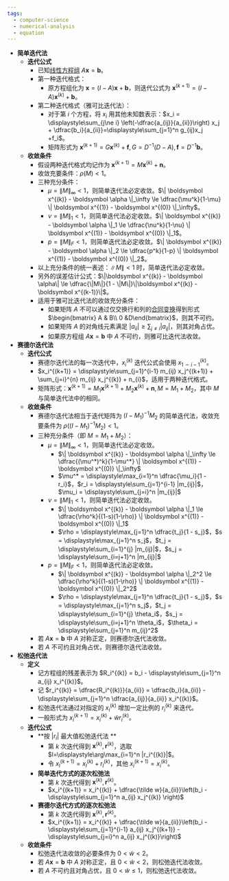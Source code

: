 ```yaml
---
tags:
  - computer-science
  - numerical-analysis
  - equation
---
```

- **简单迭代法**
	- **迭代公式**
		- 已知[线性方程组](/pages/mathematics/linear-algrbra/linear-equation-system.md) $A\boldsymbol x = \boldsymbol b$。
		- 第一种迭代格式：
			- 原方程组化为 $\boldsymbol x = (I - A)\boldsymbol x + \boldsymbol b$，则迭代公式为 $\boldsymbol x^{(k+1)} = (I - A) \boldsymbol x^{(k)} + \boldsymbol b$。
		- 第二种迭代格式（雅可比迭代法）：
			- 对于第 $i$ 个方程，将 $x_i$ 用其他未知数表示：$x_i = \displaystyle\sum_{j\ne i} \left(-\dfrac{a_{ij}}{a_{ii}}\right) x_j + \dfrac{b_i}{a_{ii}}=\displaystyle\sum_{j=1}^n g_{ij}x_j +f_i$。
			- 矩阵形式为 $\boldsymbol x^{(k+1)} = G\boldsymbol x^{(k)}+\boldsymbol f, G = D^{-1}(D - A), \boldsymbol f = D^{-1}\boldsymbol b$。
	- **收敛条件**
		- 假设两种迭代格式均记作为 $\boldsymbol x^{(k+1)} = M\boldsymbol x^{(k)}+ \boldsymbol n$。
		- 收敛充要条件：$\rho(M) < 1$。
		- 三种充分条件：
			- $\mu = \| M \|_\infty < 1$，则简单迭代法必定收敛。$\| \boldsymbol x^{(k)} - \boldsymbol \alpha \|_\infty \le \dfrac{\mu^k}{1-\mu} \| \boldsymbol x^{(1)} - \boldsymbol x^{(0)} \|_\infty$。
			- $\nu = \| M \|_1 < 1$，则简单迭代法必定收敛。$\| \boldsymbol x^{(k)} - \boldsymbol \alpha \|_1 \le \dfrac{\nu^k}{1-\nu} \| \boldsymbol x^{(1)} - \boldsymbol x^{(0)} \|_1$。
			- $p = \| M \|_F < 1$，则简单迭代法必定收敛。$\| \boldsymbol x^{(k)} - \boldsymbol \alpha \|_2 \le \dfrac{p^k}{1-p} \| \boldsymbol x^{(1)} - \boldsymbol x^{(0)} \|_2$。
		- 以上充分条件的统一表述：$\| M \| < 1$ 时，简单迭代法必定收敛。
		- 另外的误差估计公式：$\|\boldsymbol x^{(k)} - \boldsymbol \alpha\| \le \dfrac{\|M\|}{1 - \|M\|}\|\boldsymbol x^{(k)} - \boldsymbol x^{(k-1)}\|$。
		- 适用于雅可比迭代法的收敛充分条件：
			- 如果矩阵 $A$ 不可以通过仅交换行和列的[合同变换](/pages/mathematics/linear-algrbra/matrix.md#rkhrjq)得到形式 $\begin{bmatrix} A & B\\ 0 &D\end{bmatrix}$，则其不可约。
			- 如果矩阵 $A$ 的对角线元素满足 $|a_{ii}| \ge \displaystyle\sum_{j\ne i} |a_{ij}|$，则其对角占优。
			- 如果原方程组 $A\boldsymbol x = \boldsymbol b$ 中 $A$ 不可约，则雅可比迭代法收敛。
- **赛德尔迭代法**
	- **迭代公式**
		- 赛德尔迭代法的每一次迭代中，$x_i^{(k)}$ 迭代公式会使用 $x_{1\sim i-1}^{(k)}$。
		- $x_i^{(k+1)} = \displaystyle\sum_{j=1}^{i-1} m_{ij} x_j^{(k+1)} + \sum_{j=i}^{n} m_{ij} x_j^{(k)} + n_{i}$，适用于两种迭代格式。
		- 矩阵形式：$\boldsymbol x^{(k+1)} = M_1 \boldsymbol x^{(k+1)} + M_2 \boldsymbol x^{(k)} + \boldsymbol n, M = M_1 + M_2$，其中 $M$ 与简单迭代法中的相同。
	- **收敛条件**
		- 赛德尔迭代法相当于迭代矩阵为 $(I-M_1)^{-1}M_2$ 的简单迭代法，收敛充要条件为 $\rho((I-M_1)^{-1}M_2) < 1$。
		- 三种充分条件（即 $M=M_1+M_2$）：
			- $\mu = \| M \|_\infty < 1$，则简单迭代法必定收敛。
				- $\| \boldsymbol x^{(k)} - \boldsymbol \alpha \|_\infty \le \dfrac{(\mu^*)^k}{1-\mu^*} \| \boldsymbol x^{(1)} - \boldsymbol x^{(0)} \|_\infty$
				- $\mu^* = \displaystyle\max_{i=1}^n \dfrac{\mu_i}{1 - r_i}$，$r_i = \displaystyle\sum_{j=1}^{i-1} |m_{ij}|$，$\mu_i = \displaystyle\sum_{j=i}^n |m_{ij}|$
			- $\nu = \| M \|_1 < 1$，则简单迭代法必定收敛。
				- $\| \boldsymbol x^{(k)} - \boldsymbol \alpha \|_1 \le \dfrac{\rho^k}{(1-s)(1-\rho)} \| \boldsymbol x^{(1)} - \boldsymbol x^{(0)} \|_1$
				- $\rho = \displaystyle\max_{j=1}^n \dfrac{t_j}{1 - s_j}$，$s = \displaystyle\max_{j=1}^n s_j$，$t_j = \displaystyle\sum_{i=1}^{j} |m_{ij}|$，$s_j = \displaystyle\sum_{i=j+1}^n |m_{ij}|$
			- $p = \| M \|_F < 1$，则简单迭代法必定收敛。
				- $\| \boldsymbol x^{(k)} - \boldsymbol \alpha \|_2^2 \le \dfrac{\rho^k}{(1-s)(1-\rho)} \| \boldsymbol x^{(1)} - \boldsymbol x^{(0)} \|_2^2$
				- $\rho = \displaystyle\max_{j=1}^n \dfrac{t_j}{1 - s_j}$，$s = \displaystyle\max_{j=1}^n s_j$，$t_j = \displaystyle\sum_{i=1}^{j} \theta_i$，$s_j = \displaystyle\sum_{i=j+1}^n \theta_i$，$\theta_i = \displaystyle\sum_{j=1}^n m_{ij}^2$
		- 若 $A\boldsymbol x = \boldsymbol b$ 中 $A$ 对称正定，则赛德尔迭代法收敛。
		- 若 $A$ 不可约且对角占优，则赛德尔迭代法收敛。
- **松弛迭代法**
	- **定义**
		- 记方程组的残差表示为 $R_i^{(k)} = b_i - \displaystyle\sum_{j=1}^n a_{ij} x_i^{(k)}$。
		- 记 $r_i^{(k)} = \dfrac{R_i^{(k)}}{a_{ii}} = \dfrac{b_i}{a_{ii}} - \displaystyle\sum_{j=1}^n \dfrac{a_{ij}}{a_{ii}} x_i^{(k)}$。
		- 松弛迭代法通过对指定的 $x_i^{(k)}$ 增加一定比例的 $r_i^{(k)}$ 来迭代。
		- 一般形式为 $x_i^{(k+1)} = x_i^{(k)} + \tilde w r_i^{(k)}$。
	- **迭代公式**
		- **按 $|r_i|$ 最大值松弛迭代法 **
			- 第 $k$ 次迭代得到 $\boldsymbol x^{(k)},\boldsymbol r^{(k)}$，选取 $l=\displaystyle\arg\max_{i=1}^n |r_i^{(k)}|$。
			- 令 $x_l^{(k+1)} = x_l^{(k)}+r_l^{(k)}$，其他 $x_i^{(k+1)}=x_i^{(k)}$。
		- **简单迭代方式的逐次松弛法**
			- 第 $k$ 次迭代得到 $\boldsymbol x^{(k)},\boldsymbol r^{(k)}$。
			- $x_i^{(k+1)} = x_i^{(k)} + \dfrac{\tilde w}{a_{ii}}\left(b_i - \displaystyle\sum_{j=1}^n a_{ij} x_j^{(k)} \right)$
		- **赛德尔迭代方式的逐次松弛法**
			- 第 $k$ 次迭代得到 $\boldsymbol x^{(k)},\boldsymbol r^{(k)}$。
			- $x_i^{(k+1)} = x_i^{(k)} + \dfrac{\tilde w}{a_{ii}}\left(b_i - \displaystyle\sum_{j=1}^{i-1} a_{ij} x_j^{(k+1)} - \displaystyle\sum_{j=i}^n a_{ij} x_j^{(k)}\right)$
	- **收敛条件**
		- 松弛迭代法收敛的必要条件为 $0 < \tilde w < 2$。
		- 若 $A\boldsymbol x = \boldsymbol b$ 中 $A$ 对称正定，且 $0 < \tilde w < 2$，则松弛迭代法收敛。
		- 若 $A$ 不可约且对角占优，且 $0<\tilde w \le 1$，则松弛迭代法收敛。
